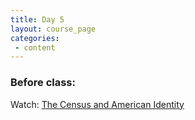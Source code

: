 ```yaml
---
title: Day 5
layout: course_page
categories:
 - content
---
```


### Before class:

Watch:
[The Census and American Identity](https://www.learner.org/vod/vod_window.html?pid=1489)
